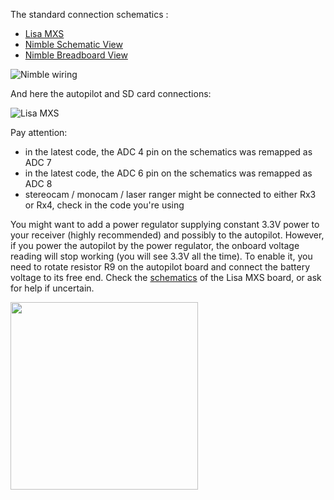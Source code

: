 The standard connection schematics :
* [Lisa MXS](https://wiki.paparazziuav.org/wiki/Lisa/MXS_v1.0)
* [Nimble Schematic View](https://github.com/tudelft/mavlab/raw/master/photos/drones/nimble/Nimble_wiring_schem.png)
* [Nimble Breadboard View](https://github.com/tudelft/mavlab/blob/master/pdf/delfly/Nimble_wiring.pdf)


![Nimble wiring](https://github.com/tudelft/mavlab/raw/master/photos/drones/nimble/Nimble_wiring.png)


And here the autopilot and SD card connections:


![Lisa MXS](https://github.com/tudelft/mavlab/raw/master/photos/drones/nimble/LisaMXS_nimble.png)


Pay attention:
* in the latest code, the ADC 4 pin on the schematics was remapped as ADC 7
* in the latest code, the ADC 6 pin on the schematics was remapped as ADC 8
* stereocam / monocam / laser ranger might be connected to either Rx3 or Rx4, check in the code you're using

You might want to add a power regulator supplying constant 3.3V power to your receiver (highly recommended) and possibly to the autopilot. However, if you power the autopilot by the power regulator, the onboard voltage reading will stop working (you will see 3.3V all the time). To enable it, you need to rotate resistor R9 on the autopilot board and connect the battery voltage to its free end. Check the [schematics](https://github.com/paparazzi/paparazzi-hardware/raw/master/controller/lisa_s/lisa_mx_s/v1.0/lisa_mx_s_v1_0.PDF) of the Lisa MXS board, or ask for help if uncertain.

<img src="https://github.com/tudelft/mavlab/raw/master/photos/drones/nimble/power_regulator.jpg" width="300">